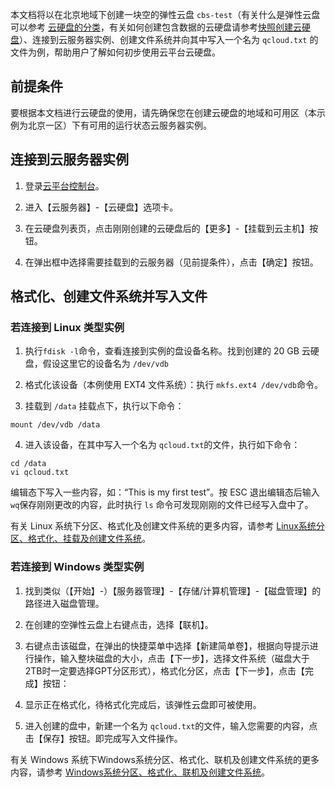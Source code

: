 本文档将以在北京地域下创建一块空的弹性云盘 `cbs-test`（有关什么是弹性云盘可以参考 [云硬盘的分类](/doc/product/362/2353)，有关如何创建包含数据的云硬盘请参考[快照创建云硬盘](/doc/product/362/5757)）、连接到云服务器实例、创建文件系统并向其中写入一个名为 `qcloud.txt` 的文件为例，帮助用户了解如何初步使用云平台云硬盘。

## 前提条件
要根据本文档进行云硬盘的使用，请先确保您在创建云硬盘的地域和可用区（本示例为北京一区）下有可用的运行状态云服务器实例。

## 连接到云服务器实例
1) 登录[云平台控制台](http://console.tce.fsphere.cn/)。

2) 进入【云服务器】-【云硬盘】选项卡。

3) 在云硬盘列表页，点击刚刚创建的云硬盘后的【更多】-【挂载到云主机】按钮。

4) 在弹出框中选择需要挂载到的云服务器（见前提条件），点击【确定】按钮。

## 格式化、创建文件系统并写入文件
### 若连接到 Linux 类型实例

1) 执行`fdisk -l`命令，查看连接到实例的盘设备名称。找到创建的 20 GB 云硬盘，假设这里它的设备名为 `/dev/vdb`

2) 格式化该设备（本例使用 EXT4 文件系统）：执行 `mkfs.ext4 /dev/vdb`命令。

3) 挂载到 `/data` 挂载点下，执行以下命令：
```
mount /dev/vdb /data
```

4) 进入该设备，在其中写入一个名为 `qcloud.txt`的文件，执行如下命令：
```
cd /data
vi qcloud.txt
```
编辑态下写入一些内容，如：“This is my first test”。按 ESC 退出编辑态后输入 `wq`保存刚刚更改的内容，此时执行 `ls` 命令可发现刚刚的文件已经写入盘中了。

有关 Linux 系统下分区、格式化及创建文件系统的更多内容，请参考 [Linux系统分区、格式化、挂载及创建文件系统](/document/product/362/6735
)。

### 若连接到 Windows 类型实例
1) 找到类似（【开始】-）【服务器管理】-【存储/计算机管理】-【磁盘管理】的路径进入磁盘管理。

2) 在创建的空弹性云盘上右键点击，选择【联机】。

3) 右键点击该磁盘，在弹出的快捷菜单中选择【新建简单卷】，根据向导提示进行操作，输入整块磁盘的大小，点击【下一步】，选择文件系统（磁盘大于2TB时一定要选择GPT分区形式），格式化分区，点击【下一步】，点击【完成】按钮：

4) 显示正在格式化，待格式化完成后，该弹性云盘即可被使用。

5) 进入创建的盘中，新建一个名为 `qcloud.txt`的文件，输入您需要的内容，点击【保存】按钮。即完成写入文件操作。

有关 Windows 系统下Windows系统分区、格式化、联机及创建文件系统的更多内容，请参考 [Windows系统分区、格式化、联机及创建文件系统](http://tce.fsphere.cn/document/product/362/6734
)。